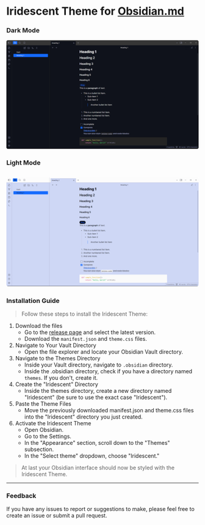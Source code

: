 # Iridescent Theme for [Obsidian.md](https://obsidian.md/)
### Dark Mode
![Dark Mode](/dark.png)
### Light Mode
![Light Mode](/light.png)
---
### Installation Guide
> Follow these steps to install the Iridescent Theme:
1. Download the files
    - Go to the [release page](https://github.com/vesnex/obsidian-iridescent/releases) and select the latest version.
    - Download the `manifest.json` and `theme.css` files.
2. Navigate to Your Vault Directory
    - Open the file explorer and locate your Obsidian Vault directory.
3. Navigate to the Themes Directory
    - Inside your Vault directory, navigate to `.obsidian` directory.
    - Inside the .obsidian directory, check if you have a directory named `themes`. If you don't, create it.
4. Create the "Iridescent" Directory
    - Inside the themes directory, create a new directory named "Iridescent" (be sure to use the exact case "Iridescent").
5. Paste the Theme Files
    - Move the previously downloaded manifest.json and theme.css files into the "Iridescent" directory you just created.
6. Activate the Iridescent Theme
    - Open Obsidian.
    - Go to the Settings.
    - In the "Appearance" section, scroll down to the "Themes" subsection.
    - In the "Select theme" dropdown, choose "Iridescent."
> At last your Obsidian interface should now be styled with the Iridescent Theme.
---
### Feedback
If you have any issues to report or suggestions to make, please feel free to create an issue or submit a pull request.
